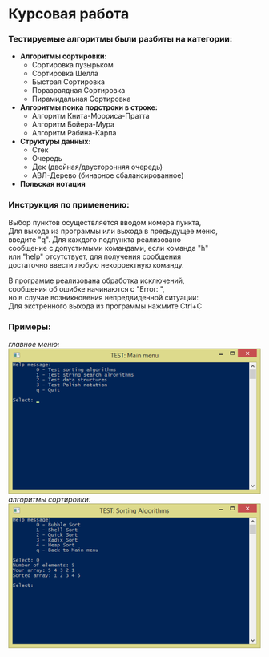 # Курсовая работа
### Тестируемые алгоритмы были разбиты на категории:
- **Алгоритмы сортировки:**
  - Сортировка пузырьком
  - Сортировка Шелла
  - Быстрая Сортировка
  - Поразраядная Сортировка
  - Пирамидальная Сортировка
- **Алгоритмы поика подстроки в строке:**
  - Алгоритм Книта-Морриса-Пратта
  - Алгоритм Бойера-Мура
  - Алгоритм Рабина-Карпа
- **Структуры данных:**
  - Стек
  - Очередь
  - Дек (двойная/двусторонняя очередь)
  - АВЛ-Дерево (бинарное сбалансированное)
- **Польская нотация**  
  
### Инструкция по применению:
Выбор пунктов осуществляется вводом номера пункта,  
Для выхода из программы или выхода в предыдущее меню,  
введите "q". Для каждого подпункта реализовано  
сообщение с допустимыми командами, если команда "h"  
или "help" отсутствует, для получения сообщения  
достаточно ввести любую некорректную команду.      

В программе реализована обработка исключений,  
сообщения об ошибке начинаются с "Error: ",  
но в случае возникновения непредвиденной ситуации:  
Для экстренного выхода из программы нажмите Ctrl+C  

### Примеры:
*главное меню:*  
![alt text](https://raw.githubusercontent.com/Learko/coursework/master/pic/main.png "Main menu")  
*алгоритмы сортировки:*  
![alt text](https://raw.githubusercontent.com/Learko/coursework/master/pic/sort.png "Sort menu")  
